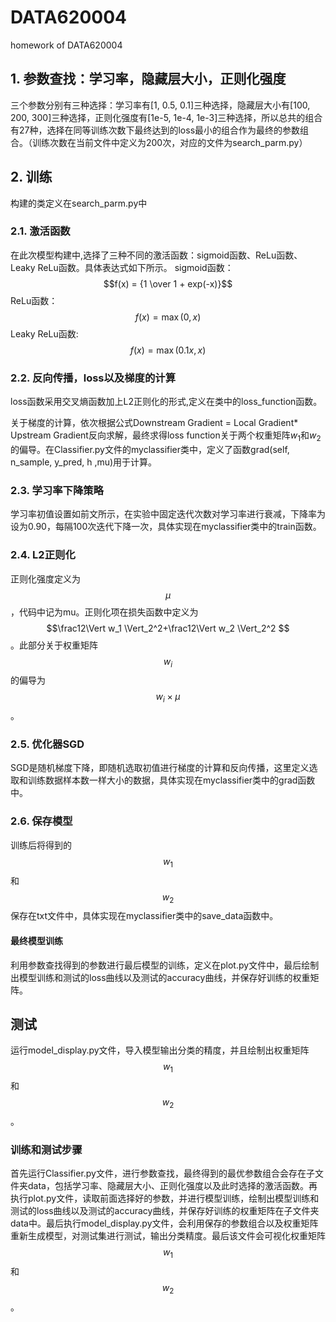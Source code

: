 # DATA620004
homework of DATA620004

## 1. 参数查找：学习率，隐藏层大小，正则化强度
三个参数分别有三种选择：学习率有[1, 0.5, 0.1]三种选择，隐藏层大小有[100, 200, 300]三种选择，正则化强度有[1e-5, 1e-4, 1e-3]三种选择，所以总共的组合有27种，选择在同等训练次数下最终达到的loss最小的组合作为最终的参数组合。（训练次数在当前文件中定义为200次，对应的文件为search_parm.py）

## 2. 训练

构建的类定义在search_parm.py中

### 2.1. 激活函数

在此次模型构建中,选择了三种不同的激活函数：sigmoid函数、ReLu函数、Leaky ReLu函数。具体表达式如下所示。
sigmoid函数：$$f(x) = {1 \over 1 + exp(-x)}$$
ReLu函数： $$f(x) = \max(0,x)$$
Leaky ReLu函数:  $$f(x) = \max(0.1x,x)$$
### 2.2. 反向传播，loss以及梯度的计算

loss函数采用交叉熵函数加上L2正则化的形式,定义在类中的loss\_function函数。

关于梯度的计算，依次根据公式Downstream Gradient = Local Gradient*
Upstream Gradient反向求解，最终求得loss function关于两个权重矩阵$w_1$和$w_2$的偏导。在Classifier.py文件的myclassifier类中，定义了函数grad(self, n\_sample, y\_pred, h ,mu)用于计算。

### 2.3. 学习率下降策略

学习率初值设置如前文所示，在实验中固定迭代次数对学习率进行衰减，下降率为设为0.90，每隔100次迭代下降一次，具体实现在myclassifier类中的train函数。

### 2.4. L2正则化

正则化强度定义为$$\mu$$，代码中记为mu。正则化项在损失函数中定义为$$\frac12\Vert w_1 \Vert_2^2+\frac12\Vert w_2 \Vert_2^2 $$。此部分关于权重矩阵$$w_i$$的偏导为$$w_i \times \mu$$。

### 2.5.  优化器SGD

SGD是随机梯度下降，即随机选取初值进行梯度的计算和反向传播，这里定义选取和训练数据样本数一样大小的数据，具体实现在myclassifier类中的grad函数中。

### 2.6. 保存模型

训练后将得到的$$w_1$$和$$w_2$$保存在txt文件中，具体实现在myclassifier类中的save_data函数中。


#### 最终模型训练

利用参数查找得到的参数进行最后模型的训练，定义在plot.py文件中，最后绘制出模型训练和测试的loss曲线以及测试的accuracy曲线，并保存好训练的权重矩阵。



## 测试

运行model_display.py文件，导入模型输出分类的精度，并且绘制出权重矩阵$$w_1$$和$$w_2$$。





### 训练和测试步骤

首先运行Classifier.py文件，进行参数查找，最终得到的最优参数组合会存在子文件夹data，包括学习率、隐藏层大小、正则化强度以及此时选择的激活函数。再执行plot.py文件，读取前面选择好的参数，并进行模型训练，绘制出模型训练和测试的loss曲线以及测试的accuracy曲线，并保存好训练的权重矩阵在子文件夹data中。最后执行model_display.py文件，会利用保存的参数组合以及权重矩阵重新生成模型，对测试集进行测试，输出分类精度。最后该文件会可视化权重矩阵$$w_1$$和$$w_2$$。

